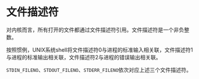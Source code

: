# 文件描述符

对内核而言，所有打开的文件都通过文件描述符引用。文件描述符是一个非负整数。

按照惯例，UNIX系统shell将文件描述符0与进程的标准输入相关联，文件描述符1与进程的标准输出相关联，文件描述符2与进程的错误输出相关联。

`STDIN_FILENO`、`STDOUT_FILENO`、`STDERR_FILENO`依次对应上述三个文件描述符。

